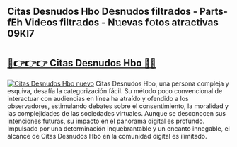 ## Citas Desnudos Hbo D𝚎sn𝚞dos filtr𝚊dos - Parts-fEh Vid𝚎os filtr𝚊dos - N𝚞evas f𝚘tos atr𝚊ctivas 09Kl7

# <h2><a href="http://mb8b1sg.tromn.icu/?c=Citas+Desnudos+Hbo">🔗👉👉👉 Citas Desnudos Hbo 🔗🔗</a></h2>

[![Citas Desnudos Hbo nuevo](https://i.imgur.com/pEAQMta.gif)](http://mb8b1sg.tromn.icu/?c=Citas+Desnudos+Hbo)
Citas Desnudos Hbo, una persona compleja y esquiva, desafía la categorización fácil. Su método poco convencional de interactuar con audiencias en línea ha atraído y ofendido a los observadores, estimulando debates sobre el consentimiento, la moralidad y las complejidades de las sociedades virtuales. Aunque se desconocen sus intenciones futuras, su impacto en el panorama digital es profundo. Impulsado por una determinación inquebrantable y un encanto innegable, el alcance de Citas Desnudos Hbo en la comunidad digital es ilimitado.
